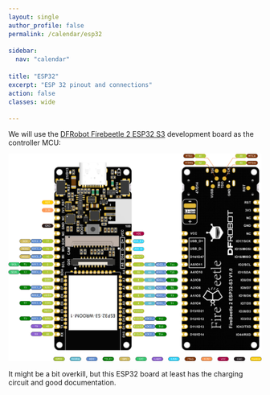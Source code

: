 ```yaml
---
layout: single
author_profile: false
permalink: /calendar/esp32

sidebar:
  nav: "calendar"

title: "ESP32"
excerpt: "ESP 32 pinout and connections"
action: false
classes: wide

---
```

We will use the [DFRobot Firebeetle 2 ESP32 S3](https://wiki.dfrobot.com/_SKU_DFR1145_FireBeetle_2_ESP32_S3_N4_IoT_development_board) development board as the controller MCU:

![](/assets/images/calendar/firebeetle2-s3-pins.png)

It might be a bit overkill, but this ESP32 board at least has the charging circuit and good documentation.
